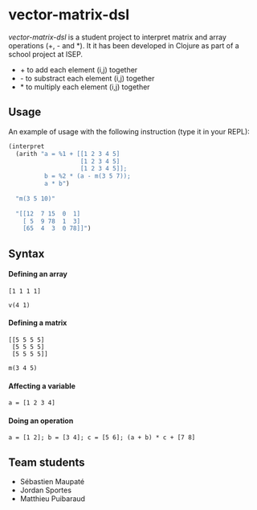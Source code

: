 # vector-matrix-dsl

*vector-matrix-dsl* is a student project to interpret matrix and array operations (+, - and *). It it has been developed in Clojure as part of a school project at ISEP.

- \+ to add each element (i,j) together
- \- to substract each element (i,j) together
- \* to multiply each element (i,j) together

## Usage

An example of usage with the following instruction (type it in your REPL):

```clojure
(interpret
  (arith "a = %1 + [[1 2 3 4 5]
                    [1 2 3 4 5]
                    [1 2 3 4 5]];
          b = %2 * (a - m(3 5 7));
          a * b")
  
  "m(3 5 10)"
  
  "[[12  7 15  0  1]
    [ 5  9 78  1  3]
    [65  4  3  0 78]]")
```

## Syntax

#### Defining an array

```
[1 1 1 1]
```

```
v(4 1)
```

#### Defining a matrix

```
[[5 5 5 5]
 [5 5 5 5]
 [5 5 5 5]]
```

```
m(3 4 5)
```

#### Affecting a variable

```
a = [1 2 3 4]
```

#### Doing an operation

```
a = [1 2]; b = [3 4]; c = [5 6]; (a + b) * c + [7 8]
```

## Team students

- Sébastien Maupaté
- Jordan Sportes
- Matthieu Puibaraud
